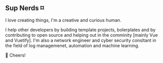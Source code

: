 ## Sup Nerds ⌑

I love creating things, I'm a creative and  curious human. 

I help other developers by building template projects, bolerplates and by contributing to open source and helping out in the comminity [mainly Vue and Vuetify]. I'm also a network engineer and cyber security consltant in the field of log managemenet, automation and machine learning.

🥂 Cheers!
